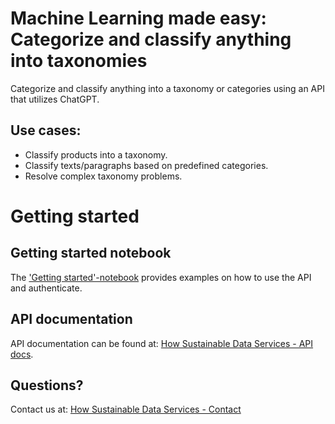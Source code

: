 # Machine Learning made easy: Categorize and classify anything into taxonomies
Categorize and classify anything into a taxonomy or categories using an API that utilizes ChatGPT. 

## Use cases: 
* Classify products into a taxonomy. 
* Classify texts/paragraphs based on predefined categories. 
* Resolve complex taxonomy problems. 

# Getting started

## Getting started notebook
The ['Getting started'-notebook](examples/get_started/get_started_classify_taxonomy_api.ipynb) provides examples on how to use the API and authenticate. 


## API documentation
API documentation can be found at: <a href="https://api.howsustainabledataservices.com/docs" target="_blank">How Sustainable Data Services - API docs</a>.

## Questions?
Contact us at: <a href="https://howsustainabledataservices.com/contact/" target="_blank">How Sustainable Data Services - Contact</a>